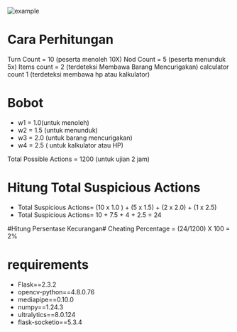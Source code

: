 ![example](https://github.com/user-attachments/assets/99362543-589f-439a-ad5d-78a0b9fe18c8)


# Cara Perhitungan

Turn Count = 10 (peserta menoleh 10X)
Nod Count = 5 (peserta menunduk 5x)
Items count = 2 (terdeteksi Membawa Barang Mencurigakan)
calculator count 1 (terdeteksi membawa hp atau kalkulator) 

# Bobot
- w1 = 1.0(untuk menoleh)
- w2 = 1.5 (untuk menunduk)
- w3 = 2.0 (untuk barang mencurigakan)
- w4 = 2.5 ( untuk kalkulator atau HP)

Total Possible Actions = 1200 (untuk ujian 2 jam)

# Hitung Total Suspicious Actions
- Total Suspicious Actions= (10 x 1.0 ) + (5 x 1.5) + (2 x 2.0) + (1 x 2.5)
- Total Suspicious Actions= 10 + 7.5 + 4 + 2.5 = 24

#Hitung Persentase Kecurangan#
Cheating Percentage = (24/1200) X 100 = 2%


# requirements
- Flask==2.3.2
- opencv-python==4.8.0.76
- mediapipe==0.10.0
- numpy==1.24.3
- ultralytics==8.0.124
- flask-socketio==5.3.4



